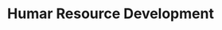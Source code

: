 ---
layout: classification
title: Humar Resource Development
image: /img/previewimg.png
featured: true
applications: false
tags:
#  - abc
#  - cde
#  - xyz
classification_partners:
  - type: Classification Supporter
    list:
      - name: Mark of excellance
        img: /img/ritheme_rotary.png
      - name: Mark of excellance
        img: /img/rotary.png
      - name: Mark of excellance
        img: /img/rotaract.png
      - name: Mark of excellance
        img: /img/rotaract3190.png
  - type: Classification Partner
    list:
      - name: Mark of excellance
        img: /img/ritheme_rotary.png
description:
    Human resource management (HRM or HR) is the strategic approach to the effective management of people in a company or organization such that they help their business gain a competitive advantage. It is designed to maximize employee performance in service of an employer's strategic objectives.[1][need quotation to verify] Human resource management is primarily concerned with the management of people within organizations, focusing on policies and systems.[2] HR departments are responsible for overseeing employee-benefits design, employee recruitment, training and development, performance appraisal, and reward management, such as managing pay and Employee benefits benefit systems.[3] HR also concerns itself with organizational change and industrial relations, or the balancing of organizational practices with requirements arising from collective bargaining and governmental laws.[4][need quotation to verify] The overall purpose of human resources (HR) is to ensure that the organization is able to achieve success through people.[5] HR professionals manage the human capital of an organization and focus on implementing policies and processes. They can specialize in finding, recruiting, training, and developing employees, as well as maintaining employee relations or benefits. Training and development professionals ensure that employees are trained and have continuous development. This is done through training programs, performance evaluations, and reward programs. Employee relations deals with the concerns of employees when policies are broken, such as cases involving harassment or discrimination. Managing employee benefits includes developing compensation structures, parental leave programs, discounts, and other benefits for employees. On the other side of the field are HR generalists or business partners. These HR professionals could work in all areas or be labor relations representatives working with unionized employees. 
# mentors:
#   - name: Testing Name
#     company: Company
#     img: /img/t1.png
#     social:
#       linkedin: https://www.linkedin.com/in/zeospec/
#       twitter: https://twitter.com/ZeoSpec
#       facebook: https://www.facebook.com/zeospec/
#       instagram: https://www.instagram.com/ZeoSpec/
#     introduction: The objective of the game is to get 3 sets of properties in distinct colors. The first player to 3 sets wins the game. There are some action cards, which let you get money/properties from other players. Important action cards, relevant for this post
---